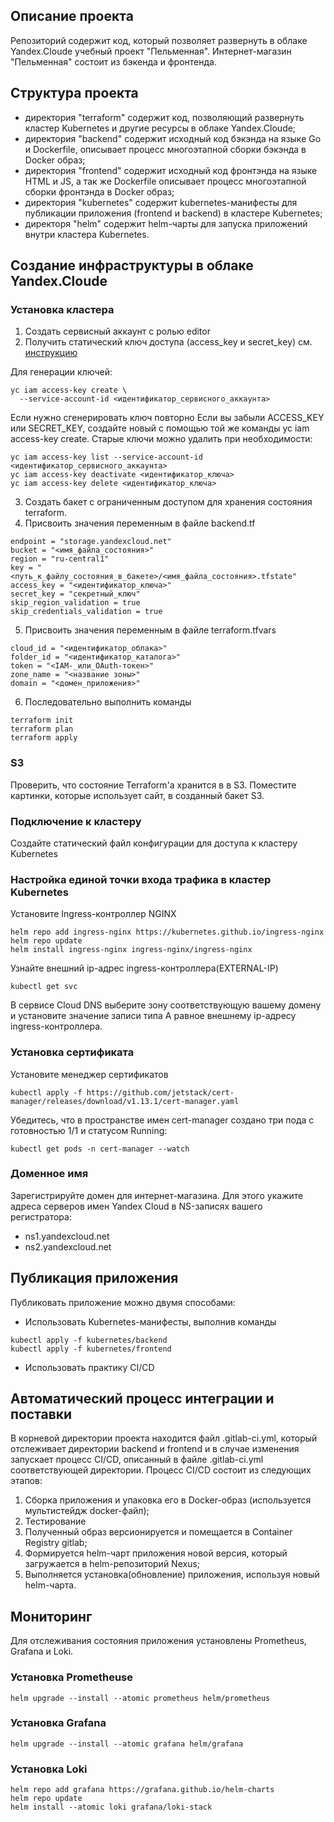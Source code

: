 ## Описание проекта
Репозиторий содержит код, который позволяет развернуть в облаке Yandex.Cloude учебный проект "Пельменная". 
Интернет-магазин "Пельменная" состоит из бэкенда и фронтенда.

## Структура проекта
- директория "terraform" содержит код, позволяющий развернуть кластер Kubernetes и другие ресурсы в облаке Yandex.Cloude;
- директория "backend" содержит исходный код бэкэнда на языке Go и Dockerfile, описывает процесс многоэтапной сборки бэкэнда в Docker образ;
- директория "frontend" содержит исходный код фронтэнда на языке HTML и JS, а так же Dockerfile описывает процесс многоэтапной сборки фронтэнда в Docker образ;
- директория "kubernetes" содержит kubernetes-манифесты для публикации приложения (frontend и backend) в кластере Kubernetes;
- директоря "helm" содержит helm-чарты для запуска приложений внутри кластера Kubernetes.

## Создание инфраструктуры в облаке Yandex.Cloude
### Установка кластера
1) Создать сервисный аккаунт с ролью editor
2) Получить статический ключ доступа (access_key и secret_key) см. [инструкцию](https://yandex.cloud/ru/docs/tutorials/infrastructure-management/terraform-state-storage#create-service-account)

Для генерации ключей:
```
yc iam access-key create \
  --service-account-id <идентификатор_сервисного_аккаунта>
```
Если нужно сгенерировать ключ повторно
Если вы забыли ACCESS_KEY или SECRET_KEY, создайте новый с помощью той же команды yc iam access-key create. Старые ключи можно удалить при необходимости:

```
yc iam access-key list --service-account-id <идентификатор_сервисного_аккаунта>
yc iam access-key deactivate <идентификатор_ключа>
yc iam access-key delete <идентификатор_ключа>
```
3) Создать бакет с ограниченным доступом для хранения состояния terraform.
4) Присвоить значения переменным в файле backend.tf
```
endpoint = "storage.yandexcloud.net"
bucket = "<имя_файла_состояния>"
region = "ru-central1"
key = "<путь_к_файлу_состояния_в_бакете>/<имя_файла_состояния>.tfstate"
access_key = "<идентификатор_ключа>"
secret_key = "секретный_ключ" 
skip_region_validation = true
skip_credentials_validation = true
```
5) Присвоить значения переменным в файле terraform.tfvars
```
cloud_id = "<идентификатор_облака>"
folder_id = "<идентификатор_каталога>"
token = "<IAM-_или_OAuth-токен>"
zone_name = "<название зоны>"
domain = "<домен_приложения>"
```
6) Последовательно выполнить команды
```
terraform init
terraform plan
terraform apply
```

### S3
Проверить, что состояние Terraform'а хранится в в S3.
Поместите картинки, которые использует сайт, в созданный бакет S3.

### Подключение к кластеру
Создайте статический файл конфигурации для доступа к кластеру Kubernetes

### Настройка единой точки входа трафика в кластер Kubernetes
Установите Ingress-контроллер NGINX
```
helm repo add ingress-nginx https://kubernetes.github.io/ingress-nginx 
helm repo update
helm install ingress-nginx ingress-nginx/ingress-nginx
```
Узнайте внешний ip-адрес ingress-контроллера(EXTERNAL-IP)
```
kubectl get svc
```
В сервисе Cloud DNS выберите зону соответствующую вашему домену и установите значение записи типа А равное внешнему ip-адресу ingress-контроллера.

### Установка сертификата
Установите менеджер сертификатов
```
kubectl apply -f https://github.com/jetstack/cert-manager/releases/download/v1.13.1/cert-manager.yaml
```
Убедитесь, что в пространстве имен cert-manager создано три пода с готовностью 1/1 и статусом Running:
```
kubectl get pods -n cert-manager --watch
```

### Доменное имя
Зарегистрируйте домен для интернет-магазина.
Для этого укажите адреса серверов имен Yandex Cloud в NS-записях вашего регистратора:
- ns1.yandexcloud.net
- ns2.yandexcloud.net

## Публикация приложения
Публиковать приложение можно двумя способами:
- Использовать Kubernetes-манифесты, выполнив команды
```
kubectl apply -f kubernetes/backend
kubectl apply -f kubernetes/frontend
```
- Использовать практику CI/CD

## Автоматический процесс интеграции и поставки
В корневой директории проекта находится файл .gitlab-ci.yml, который отслеживает директории backend и frontend и в случае изменения запускает процесс CI/CD, описанный в файле .gitlab-ci.yml соответствующей директории.
Процесс CI/CD состоит из следующих этапов:
1) Сборка приложения и упаковка его в Docker-образ (используется мультистейдж docker-файл);
2) Тестирование
3) Полученный образ версионируется и помещается в Container Registry gitlab;
4) Формируется helm-чарт приложения новой версия, который загружается в helm-репозиторий Nexus;
5) Выполняется установка(обновление) приложения, используя новый helm-чарта. 


## Мониторинг
Для отслеживания состояния приложения установлены Prometheus, Grafana и Loki.
### Установка Prometheuse
```
helm upgrade --install --atomic prometheus helm/prometheus
```

### Установка Grafana
```
helm upgrade --install --atomic grafana helm/grafana
```

### Установка Loki
```
helm repo add grafana https://grafana.github.io/helm-charts
helm repo update
helm install --atomic loki grafana/loki-stack
```